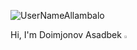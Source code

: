 <p align="left"> <img src="https://komarev.com/ghpvc/?username=UserNameAllambalo&label=Profile%20views&color=0e75b6&style=flat" alt="UserNameAllambalo" /> </p>


Hi, I'm Doimjonov Asadbek  <img src="https://media.giphy.com/media/hvRJCLFzcasrR4ia7z/giphy.gif" width="3%">
